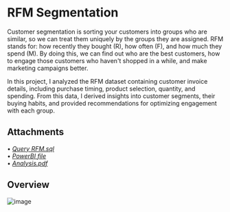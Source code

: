 # RFM Segmentation

Customer segmentation is sorting your customers into groups who are similar, so we can treat them uniquely by the groups they are assigned. RFM stands for: how recently they bought (R), how often (F), and how much they spend (M). By doing this, we can find out who are the best customers, how to engage those customers who haven't shopped in a while, and make marketing campaigns better.

In this project, I analyzed the RFM dataset containing customer invoice details, including purchase timing, product selection, quantity, and spending. From this data, I derived insights into customer segments, their buying habits, and provided recommendations for optimizing engagement with each group.

## Attachments

• [*Query RFM.sql*](https://github.com/monikase/Data-Analytics-Projects/blob/8b5a31d71ef22855f6dc5ff430c3cf6f6362ad79/8-RFM%20Segments/RFM_Segments.sql)  
• [*PowerBI file*](https://github.com/monikase/Data-Analytics-Projects/blob/8b5a31d71ef22855f6dc5ff430c3cf6f6362ad79/8-RFM%20Segments/RFM.pbix)  
• [*Analysis.pdf*](https://github.com/monikase/Data-Analytics-Projects/blob/8b5a31d71ef22855f6dc5ff430c3cf6f6362ad79/8-RFM%20Segments/RFM_Analysis.pdf)  

## Overview

![image](https://github.com/user-attachments/assets/86061ace-53c6-4a32-8acc-171c3e93ab84)
